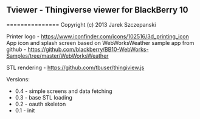 ## Tviewer - Thingiverse viewer for BlackBerry 10
===============
Copyright (c) 2013 Jarek Szczepanski

Printer logo - https://www.iconfinder.com/icons/102516/3d_printing_icon
App icon and splash screen based on WebWorksWeather sample app from github - https://github.com/blackberry/BB10-WebWorks-Samples/tree/master/WebWorksWeather

STL rendering - https://github.com/tbuser/thingiview.js

Versions:
* 0.4 - simple screens and data fetching
* 0.3 - base STL loading
* 0.2 - oauth skeleton
* 0.1 - init